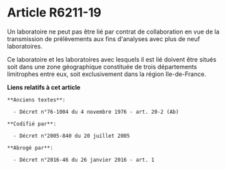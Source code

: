# Article R6211-19

Un laboratoire ne peut pas être lié par contrat de collaboration en vue de la transmission de prélèvements aux fins
d'analyses avec plus de neuf laboratoires.

Ce laboratoire et les laboratoires avec lesquels il est lié doivent être situés soit dans une zone géographique constituée de
trois départements limitrophes entre eux, soit exclusivement dans la région Ile-de-France.

**Liens relatifs à cet article**

	**Anciens textes**:

	  - Décret n°76-1004 du 4 novembre 1976 - art. 20-2 (Ab)

	**Codifié par**:

	  - Décret n°2005-840 du 20 juillet 2005

	**Abrogé par**:

	  - Décret n°2016-46 du 26 janvier 2016 - art. 1
